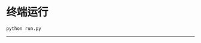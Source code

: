 # 终端运行

```shell
python run.py
```
*********************************************************************************************************************************************************************************************************************************************************************************************************************************************************************************************************************************************************************************************************************************************************************************************************************************************************************************************************************************************************************************************************************************************************************************************************************************************************************************************************************************************************************************************************************